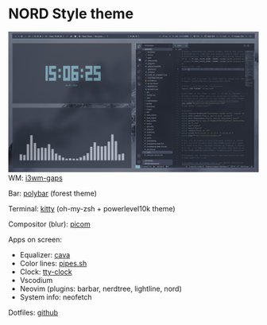 # NORD Style theme
![Preview](https://github.com/diominvd/dotfiles/blob/main/preview/preview1.png)
WM: [i3wm-gaps](https://github.com/Airblader/i3?ysclid=lr7qlqw9t5621693633)

Bar: [polybar](https://github.com/polybar/polybar?ysclid=lr7qpl3u4260871930) (forest theme)

Terminal: [kitty](https://sw.kovidgoyal.net/kitty/) (oh-my-zsh + powerlevel10k theme)

Compositor (blur): [picom](https://github.com/micro-hawk/picom?ysclid=lr7qtcnvni16476012)

Apps on screen:
* Equalizer: [cava](https://github.com/karlstav/cava?ysclid=lr7qqzqy7q410765852)
* Color lines: [pipes.sh](https://github.com/pipeseroni/pipes.sh?ysclid=lr7qrfa1ul578486019)
* Clock: [tty-clock](https://github.com/xorg62/tty-clock?ysclid=lr7qruoc81139001685)
* Vscodium
* Neovim (plugins: barbar, nerdtree, lightline, nord)
* System info: neofetch

Dotfiles: [github](https://github.com/diominvd/dotfiles/tree/main)
